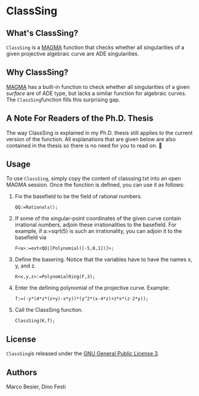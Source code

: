 # ClassSing

## What's ClassSing?

`ClassSing` is a [MAGMA](http://magma.maths.usyd.edu.au/magma/) function that checks whether all singularities of a given projective algebraic curve are ADE singularities.

## Why ClassSing?

[MAGMA](http://magma.maths.usyd.edu.au/magma/) has a built-in function to check whether all singularities of a given _surface_ are of ADE type, but lacks a similar function for algebraic curves. The `ClassSing`function fills this surprising gap.

## A Note For Readers of the Ph.D. Thesis

The way ClassSing is explained in my Ph.D. thesis still applies to the current version of the function. All explanations that are given below are also contained in the thesis so there is no need for you to read on. 🙂

## Usage

To use `ClassSing`, simply copy the content of classsing.txt into an open MAGMA session. Once the function is defined, you can use it as follows:

1. Fix the basefield to be the field of rational numbers.

    `QQ:=Rationals();`

2. If some of the singular-point coordinates of the given curve contain irrational numbers, adjoin these irrationalities to the basefield. For example, if a:=sqrt(5) is such an irrationality, you can adjoin it to the basefield via

    `F<a>:=ext<QQ|[Polynomial([-5,0,1])]>;`

3. Define the basering. Notice that the variables have to have the names x, y, and z.

    `K<x,y,z>:=PolynomialRing(F,3);`

4. Enter the defining polynomial of the projective curve. Example:

    `f:=(-y*(4*z*(z+y)-x*y))*(y^2*(x-4*z)+z*x*(z-2*y));`

5. Call the ClassSing function.

    `ClassSing(K,f);`

## License

`ClassSing`is released under the [GNU General Public License 3](http://www.gnu.org/licenses/gpl-3.0.html).

## Authors

Marco Besier, Dino Festi
